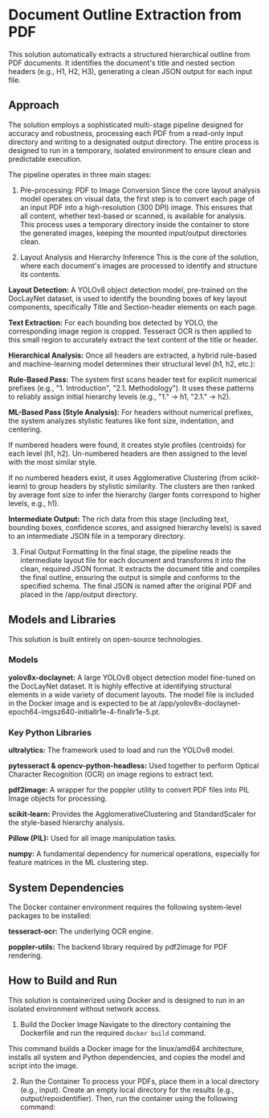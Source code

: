 # Document Outline Extraction from PDF
This solution automatically extracts a structured hierarchical outline from PDF documents. It identifies the document's title and nested section headers (e.g., H1, H2, H3), generating a clean JSON output for each input file.

## Approach
The solution employs a sophisticated multi-stage pipeline designed for accuracy and robustness, processing each PDF from a read-only input directory and writing to a designated output directory. The entire process is designed to run in a temporary, isolated environment to ensure clean and predictable execution.

The pipeline operates in three main stages:

1. Pre-processing: PDF to Image Conversion
Since the core layout analysis model operates on visual data, the first step is to convert each page of an input PDF into a high-resolution (300 DPI) image. This ensures that all content, whether text-based or scanned, is available for analysis. This process uses a temporary directory inside the container to store the generated images, keeping the mounted input/output directories clean.

2. Layout Analysis and Hierarchy Inference
This is the core of the solution, where each document's images are processed to identify and structure its contents.

**Layout Detection:** A YOLOv8 object detection model, pre-trained on the DocLayNet dataset, is used to identify the bounding boxes of key layout components, specifically Title and Section-header elements on each page.

**Text Extraction:** For each bounding box detected by YOLO, the corresponding image region is cropped. Tesseract OCR is then applied to this small region to accurately extract the text content of the title or header.

**Hierarchical Analysis:** Once all headers are extracted, a hybrid rule-based and machine-learning model determines their structural level (h1, h2, etc.):

**Rule-Based Pass:** The system first scans header text for explicit numerical prefixes (e.g., "1. Introduction", "2.1. Methodology"). It uses these patterns to reliably assign initial hierarchy levels (e.g., "1." -> h1, "2.1." -> h2).

**ML-Based Pass (Style Analysis):** For headers without numerical prefixes, the system analyzes stylistic features like font size, indentation, and centering.

If numbered headers were found, it creates style profiles (centroids) for each level (h1, h2). Un-numbered headers are then assigned to the level with the most similar style.

If no numbered headers exist, it uses Agglomerative Clustering (from scikit-learn) to group headers by stylistic similarity. The clusters are then ranked by average font size to infer the hierarchy (larger fonts correspond to higher levels, e.g., h1).

**Intermediate Output:** The rich data from this stage (including text, bounding boxes, confidence scores, and assigned hierarchy levels) is saved to an intermediate JSON file in a temporary directory.

3. Final Output Formatting
In the final stage, the pipeline reads the intermediate layout file for each document and transforms it into the clean, required JSON format. It extracts the document title and compiles the final outline, ensuring the output is simple and conforms to the specified schema. The final JSON is named after the original PDF and placed in the /app/output directory.

## Models and Libraries
This solution is built entirely on open-source technologies.

### Models
**yolov8x-doclaynet:** A large YOLOv8 object detection model fine-tuned on the DocLayNet dataset. It is highly effective at identifying structural elements in a wide variety of document layouts. The model file is included in the Docker image and is expected to be at /app/yolov8x-doclaynet-epoch64-imgsz640-initiallr1e-4-finallr1e-5.pt.

### Key Python Libraries
**ultralytics:** The framework used to load and run the YOLOv8 model.

**pytesseract & opencv-python-headless:** Used together to perform Optical Character Recognition (OCR) on image regions to extract text.

**pdf2image:** A wrapper for the poppler utility to convert PDF files into PIL Image objects for processing.

**scikit-learn:** Provides the AgglomerativeClustering and StandardScaler for the style-based hierarchy analysis.

**Pillow (PIL):** Used for all image manipulation tasks.

**numpy:** A fundamental dependency for numerical operations, especially for feature matrices in the ML clustering step.

## System Dependencies
The Docker container environment requires the following system-level packages to be installed:

**tesseract-ocr:** The underlying OCR engine.

**poppler-utils:** The backend library required by pdf2image for PDF rendering.

## How to Build and Run
This solution is containerized using Docker and is designed to run in an isolated environment without network access.

1. Build the Docker Image
Navigate to the directory containing the Dockerfile and run the required `docker build` command.

This command builds a Docker image for the linux/amd64 architecture, installs all system and Python dependencies, and copies the model and script into the image.

2. Run the Container
To process your PDFs, place them in a local directory (e.g., input). Create an empty local directory for the results (e.g., output/repoidentifier). Then, run the container using the following command: